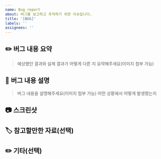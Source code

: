 ```yaml
---
name: Bug report
about: 버그를 보고하고 추적하기 위한 이슈입니다.
title: '[BUG]'
labels: ''
assignees: ''
---
```


## ✏️ 버그 내용 요약

> 예상했던 결과와 실제 결과가 어떻게 다른 지 요약해주세요(이미지 첨부 가능)

## 📝 버그 내용 설명

> 버그 내용을 설명해주세요(이미지 첨부 가능)
> 어떤 상황에서 어떻게 발생했는지

## 📷 스크린샷

>

## 🏷️ 참고할만한 자료(선택)

## ✏️ 기타(선택)

